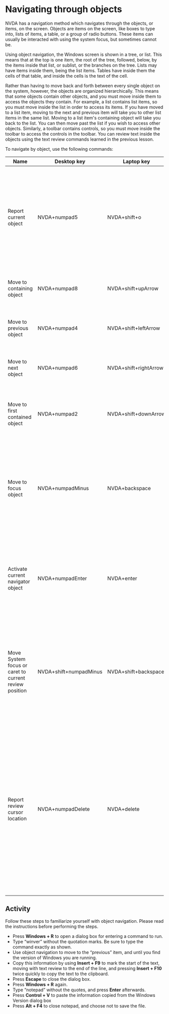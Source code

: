 Navigating through objects
==========================

NVDA has a navigation method which navigates through the objects, or
items, on the screen. Objects are items on the screen, like boxes to
type into, lists of items, a table, or a group of radio buttons. These
items can usually be interacted with using the system focus, but sometimes
cannot be.

Using object navigation, the Windows screen is shown in a tree, or
list. This means that at the top is one item, the root of the tree,
followed, below, by the items inside that list, or sublist, or the
branches on the tree. Lists may have items inside them, being the list
items. Tables have inside them the cells of that table, and inside the
cells is the text of the cell.

Rather than having to move back and forth between every single object
on the system, however, the objects are organized hierarchically. This
means that some objects contain other objects, and you must move
inside them to access the objects they contain. For example, a list
contains list items, so you must move inside the list in order to
access its items. If you have moved to a list item, moving to the next
and previous item will take you to other list items in the same list.
Moving to a list item's containing object will take you back to the
list. You can then move past the list if you wish to access other
objects. Similarly, a toolbar contains controls, so you must move
inside the toolbar to access the controls in the toolbar. You can
review text inside the objects using the text review commands learned
in the previous lesson.

To navigate by object, use the following commands:

<table>
<colgroup>
<col style="width: 13%" />
<col style="width: 6%" />
<col style="width: 5%" />
<col style="width: 6%" />
<col style="width: 67%" />
</colgroup>
<thead>
<tr class="header">
<th>Name</th>
<th>Desktop key</th>
<th>Laptop key</th>
<th>Touch</th>
<th>Description</th>
</tr>
</thead>
<tbody>
<tr class="odd">
<td>Report current object</td>
<td>NVDA+numpad5</td>
<td>NVDA+shift+o</td>
<td>none</td>
<td>Reports the current navigator object. Pressing twice spells the information, and pressing 3 times copies this object’s name and value to the clipboard.</td>
</tr>
<tr class="even">
<td>Move to containing object</td>
<td>NVDA+numpad8</td>
<td>NVDA+shift+upArrow</td>
<td>flick up (object mode)</td>
<td>Moves to the object containing the current navigator object</td>
</tr>
<tr class="odd">
<td>Move to previous object</td>
<td>NVDA+numpad4</td>
<td>NVDA+shift+leftArrow</td>
<td>flick left (object mode)</td>
<td>Moves to the object before the current navigator object</td>
</tr>
<tr class="even">
<td>Move to next object</td>
<td>NVDA+numpad6</td>
<td>NVDA+shift+rightArrow</td>
<td>flick right (object mode)</td>
<td>Moves to the object after the current navigator object</td>
</tr>
<tr class="odd">
<td>Move to first contained object</td>
<td>NVDA+numpad2</td>
<td>NVDA+shift+downArrow</td>
<td>flick down (object mode)</td>
<td>Moves to the first object contained by the current navigator object</td>
</tr>
<tr class="even">
<td>Move to focus object</td>
<td>NVDA+numpadMinus</td>
<td>NVDA+backspace</td>
<td>none</td>
<td>Moves to the object that currently has the system focus, and also places the review cursor at the position of the System caret, if it is showing</td>
</tr>
<tr class="odd">
<td>Activate current navigator object</td>
<td>NVDA+numpadEnter</td>
<td>NVDA+enter</td>
<td>double tap</td>
<td>Activates the current navigator object (similar to clicking with the mouse or pressing space when it has the system focus)</td>
</tr>
<tr class="even">
<td>Move System focus or caret to current review position</td>
<td>NVDA+shift+numpadMinus</td>
<td>NVDA+shift+backspace</td>
<td>none</td>
<td>pressed once Moves the System focus to the current navigator object, pressed twice moves the system caret to the position of the review cursor</td>
</tr>
<tr class="odd">
<td>Report review cursor location</td>
<td>NVDA+numpadDelete</td>
<td>NVDA+delete</td>
<td>none</td>
<td>Reports information about the location of the text or object at the review cursor. For example, this might include the percentage through the document, the distance from the edge of the page or the exact screen position. Pressing twice may provide further detail.</td>
</tr>
</tbody>
</table>


Activity
--------

Follow these steps to familiarize yourself with object navigation.
Please read the instructions before performing the steps.

* Press **Windows + R** to open a dialog box for entering a command to
  run.
* Type “winver” without the quotation marks. Be sure to type the
  command exactly as shown.
* Use object navigation to move to the “previous” item, and until you
  find the version of Windows you are running.
* Copy this information by using **Insert + F9** to mark the start of
  the text, moving with text review to the end of the line, and
  pressing **Insert + F10** twice quickly to copy the text to the
  clipboard.
* Press **Escape** to close the dialog box.
* Press **Windows + R** again.
* Type “notepad” without the quotes, and press **Enter** afterwards.
* Press **Control + V** to paste the information copied from the
  Windows Version dialog box
* Press **Alt + F4** to close notepad, and choose not to save the file.
